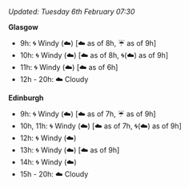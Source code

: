 *Updated: Tuesday 6th February 07:30*

**Glasgow**

* 9h: :cyclone: Windy (:cloud:) [:cloud: as of 8h, :umbrella: as of 9h]
* 10h: :cyclone: Windy (:cloud:) [:cloud: as of 8h, :cyclone:(:cloud:) as of 9h]
* 11h: :cyclone: Windy (:cloud:) [:cloud: as of 6h]
* 12h - 20h: :cloud: Cloudy

**Edinburgh**

* 9h: :cyclone: Windy (:cloud:) [:cloud: as of 7h, :umbrella: as of 9h]
* 10h, 11h: :cyclone: Windy (:cloud:) [:cloud: as of 7h, :cyclone:(:cloud:) as of 9h]
* 12h: :cyclone: Windy (:cloud:)
* 13h: :cyclone: Windy (:cloud:) [:cloud: as of 9h]
* 14h: :cyclone: Windy (:cloud:)
* 15h - 20h: :cloud: Cloudy
